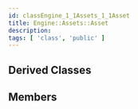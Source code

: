 ```yaml
---
id: classEngine_1_1Assets_1_1Asset
title: Engine::Assets::Asset
description: 
tags: [ 'class', 'public' ]
---
```


## Derived Classes

## Members
